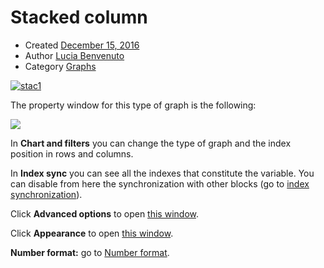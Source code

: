 # Stacked column

-   Created  [December 15, 2016](http://www.cubeplat.com:8081/wiki/knowledge-base/stacked-column-2/)
-   Author  [Lucia Benvenuto](http://www.cubeplat.com:8081/wiki/en/author/lbenvenuto/ "Lucia Benvenuto")
-   Category  [Graphs](http://www.cubeplat.com:8081/wiki/en/article-categories/graphs/)

[![stac1](http://www.cubeplat.com:8081/wiki/wp-content/uploads/2016/04/stac1.png)](http://www.cubeplat.com:8081/wiki/wp-content/uploads/2016/04/stac1.png)

The property window for this type of graph is the following:

[![](http://www.cubeplat.com:8081/wiki/wp-content/uploads/2016/07/stac2.png)](http://www.cubeplat.com:8081/wiki/wp-content/uploads/2016/07/stac2.png)

In **Chart and filters**  you can change the type of graph and the index position in rows and columns.

In **Index sync** you can see all the indexes that constitute the variable. You can disable from here the synchronization with other blocks (go to [index synchronization](http://www.cubeplat.com:8081/wiki/en/knowledge-base/index-and-drilldown-drillup-synchronixation/)).

Click **Advanced options**  to open  [this window](http://www.cubeplat.com:8081/wiki/en/knowledge-base/properties-window/#Advanced_Options).

Click  **Appearance**  to open  [this window](http://www.cubeplat.com:8081/wiki/en/knowledge-base/properties-window/#Appearance).

**Number format:** go to [Number format](http://www.cubeplat.com:8081/wiki/en/knowledge-base/number-format-2/).
<!--stackedit_data:
eyJoaXN0b3J5IjpbLTg3MjA5ODQ3NF19
-->
